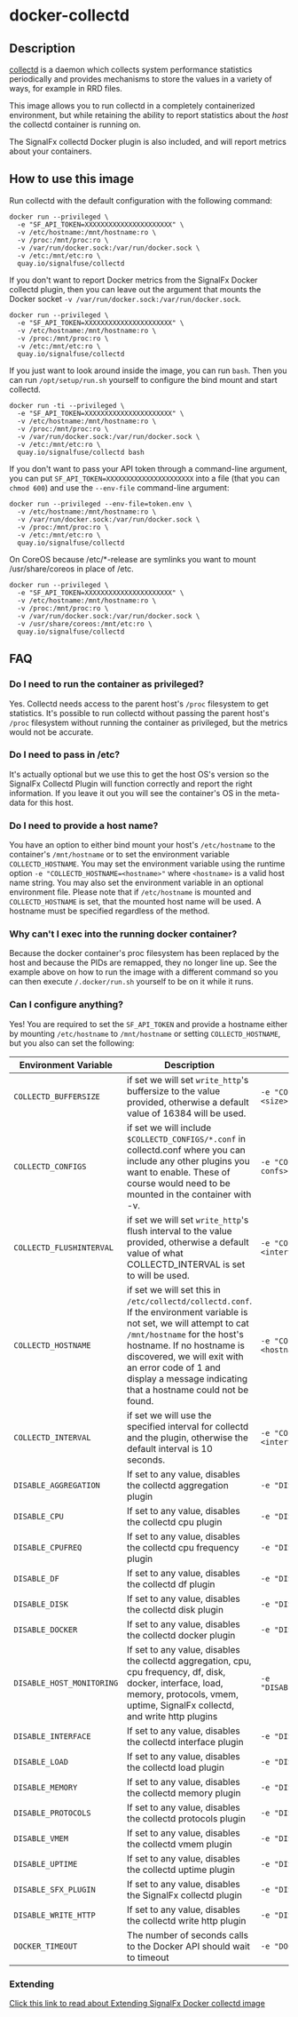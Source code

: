 # docker-collectd

## Description

[collectd](http://collectd.org) is a daemon which collects system performance
statistics periodically and provides mechanisms to store the values in a
variety of ways, for example in RRD files.

This image allows you to run collectd in a completely containerized
environment, but while retaining the ability to report statistics about the
_host_ the collectd container is running on.

The SignalFx collectd Docker plugin is also included, and will report metrics
about your containers.

## How to use this image

Run collectd with the default configuration with the following command:

```
docker run --privileged \
  -e "SF_API_TOKEN=XXXXXXXXXXXXXXXXXXXXXX" \
  -v /etc/hostname:/mnt/hostname:ro \
  -v /proc:/mnt/proc:ro \
  -v /var/run/docker.sock:/var/run/docker.sock \
  -v /etc:/mnt/etc:ro \
  quay.io/signalfuse/collectd
```

If you don't want to report Docker metrics from the SignalFx Docker collectd 
plugin, then you can leave out the argument that mounts
the Docker socket `-v /var/run/docker.sock:/var/run/docker.sock`.

```
docker run --privileged \
  -e "SF_API_TOKEN=XXXXXXXXXXXXXXXXXXXXXX" \
  -v /etc/hostname:/mnt/hostname:ro \
  -v /proc:/mnt/proc:ro \
  -v /etc:/mnt/etc:ro \
  quay.io/signalfuse/collectd
```

If you just want to look around inside the image, you can run `bash`.
Then you can run `/opt/setup/run.sh` yourself to configure the bind mount
and start collectd.

```
docker run -ti --privileged \
  -e "SF_API_TOKEN=XXXXXXXXXXXXXXXXXXXXXX" \
  -v /etc/hostname:/mnt/hostname:ro \
  -v /proc:/mnt/proc:ro \
  -v /var/run/docker.sock:/var/run/docker.sock \
  -v /etc:/mnt/etc:ro \
  quay.io/signalfuse/collectd bash
```

If you don't want to pass your API token through a command-line argument, you
can put `SF_API_TOKEN=XXXXXXXXXXXXXXXXXXXXXX` into a file (that you can
`chmod 600`) and use the `--env-file` command-line argument:

```
docker run --privileged --env-file=token.env \
  -v /etc/hostname:/mnt/hostname:ro \
  -v /var/run/docker.sock:/var/run/docker.sock \
  -v /proc:/mnt/proc:ro \
  -v /etc:/mnt/etc:ro \
  quay.io/signalfuse/collectd
```

On CoreOS because /etc/*-release are symlinks you want to mount
/usr/share/coreos in place of /etc.

```
docker run --privileged \
  -e "SF_API_TOKEN=XXXXXXXXXXXXXXXXXXXXXX" \
  -v /etc/hostname:/mnt/hostname:ro \
  -v /proc:/mnt/proc:ro \
  -v /var/run/docker.sock:/var/run/docker.sock \
  -v /usr/share/coreos:/mnt/etc:ro \
  quay.io/signalfuse/collectd
```

## FAQ

### Do I need to run the container as privileged?

Yes. Collectd needs access to the parent host's `/proc` filesystem to get
statistics. It's possible to run collectd without passing the parent host's
`/proc` filesystem without running the container as privileged, but the metrics
would not be accurate.

### Do I need to pass in /etc?

It's actually optional but we use this to get the host OS's version so the
SignalFx Collectd Plugin will function correctly and report the right
information.  If you leave it out you will see the container's OS in the
meta-data for this host.

### Do I need to provide a host name?

You have an option to either bind mount your host's `/etc/hostname` to the 
container's `/mnt/hostname` or to set the environment variable 
`COLLECTD_HOSTNAME`. You may set the environment variable using the runtime 
option `-e "COLLECTD_HOSTNAME=<hostname>"` where `<hostname>` is a 
valid host name string. You may also set the environment variable in an optional
 environment file.  Please note that if `/etc/hostname` is mounted and 
 `COLLECTD_HOSTNAME` is set, that the mounted host name will be used.
A hostname must be specified regardless of the method.

### Why can't I exec into the running docker container?

Because the docker container's proc filesystem has been replaced by the host
and because the PIDs are remapped, they no longer line up. See the example
above on how to run the image with a different command so you can then execute
`/.docker/run.sh` yourself to be on it while it runs.

### Can I configure anything?

Yes! You are required to set the `SF_API_TOKEN` and provide a hostname either 
by mounting `/etc/hostname` to `/mnt/hostname` or setting `COLLECTD_HOSTNAME`,
but you also can set the following:

| Environment Variable | Description | Example |
| -------------------- | ----------- | ------- |
| `COLLECTD_BUFFERSIZE` | if set we will set `write_http`'s buffersize to the value provided, otherwise a default value of 16384 will be used. | `-e "COLLECTD_BUFFERSIZE=<size>"` |
| `COLLECTD_CONFIGS` | if set we will include `$COLLECTD_CONFIGS/*.conf` in collectd.conf where you can include any other plugins you want to enable. These of course would need to be mounted in the container with -v. | `-e "COLLECTD_CONFIGS=<path to confs>"` |
| `COLLECTD_FLUSHINTERVAL` | if set we will set `write_http`'s flush interval to the value provided, otherwise a default value of what COLLECTD_INTERVAL is set to will be used. | `-e "COLLECTD_FLUSHINTERVAL=<interval>"` |
| `COLLECTD_HOSTNAME` | if set we will set this in `/etc/collectd/collectd.conf`.  If the environment variable is not set, we will attempt to cat `/mnt/hostname` for the host's hostname.  If no hostname is discovered, we will exit with an error code of 1 and display a message indicating that a hostname could not be found. | `-e "COLLECTD_HOSTNAME=<hostname>"` |
| `COLLECTD_INTERVAL` | if set we will use the specified interval for collectd and the plugin, otherwise the default interval is 10 seconds. | `-e "COLLECTD_INTERVAL=<interval>"` |
| `DISABLE_AGGREGATION` | If set to any value, disables the collectd aggregation plugin | `-e "DISABLE_AGGREGATION=True"` |
| `DISABLE_CPU` | If set to any value, disables the collectd cpu plugin | `-e "DISABLE_CPU=True"` |
| `DISABLE_CPUFREQ` | If set to any value, disables the collectd cpu frequency plugin | `-e "DISABLE_CPUFREQ=True"` |
| `DISABLE_DF` | If set to any value, disables the collectd df plugin | `-e "DISABLE_DF=True"` |
| `DISABLE_DISK` | If set to any value, disables the collectd disk plugin | `-e "DISABLE_DISK=True"` |
| `DISABLE_DOCKER` | If set to any value, disables the collectd docker plugin | `-e "DISABLE_DOCKER=True"` |
| `DISABLE_HOST_MONITORING` | If set to any value, disables the collectd aggregation, cpu, cpu frequency, df, disk, docker, interface, load, memory, protocols, vmem, uptime, SignalFx collectd, and write http plugins | `-e "DISABLE_HOST_MONITORING=True"` |
| `DISABLE_INTERFACE` | If set to any value, disables the collectd interface plugin | `-e "DISABLE_INTERFACE=True"` |
| `DISABLE_LOAD` | If set to any value, disables the collectd load plugin | `-e "DISABLE_LOAD=True"` |
| `DISABLE_MEMORY` | If set to any value, disables the collectd memory plugin | `-e "DISABLE_MEMORY=True"` |
| `DISABLE_PROTOCOLS` | If set to any value, disables the collectd protocols plugin | `-e "DISABLE_PROTOCOLS=True"` |
| `DISABLE_VMEM` | If set to any value, disables the collectd vmem plugin | `-e "DISABLE_VMEM=True"` |
| `DISABLE_UPTIME` | If set to any value, disables the collectd uptime plugin | `-e "DISABLE_UPTIME=True"` |
| `DISABLE_SFX_PLUGIN` | If set to any value, disables the SignalFx collectd plugin | `-e "DISABLE_SFX_PLUGIN=True"` |
| `DISABLE_WRITE_HTTP` | If set to any value, disables the collectd write http plugin | `-e "DISABLE_WRITE_HTTP=True"` |
| `DOCKER_TIMEOUT` | The number of seconds calls to the Docker API should wait to timeout | `-e "DOCKER_TIMEOUT=100"` |

### Extending
[Click this link to read about Extending SignalFx Docker collectd image](./docs/EXTENDING.md)